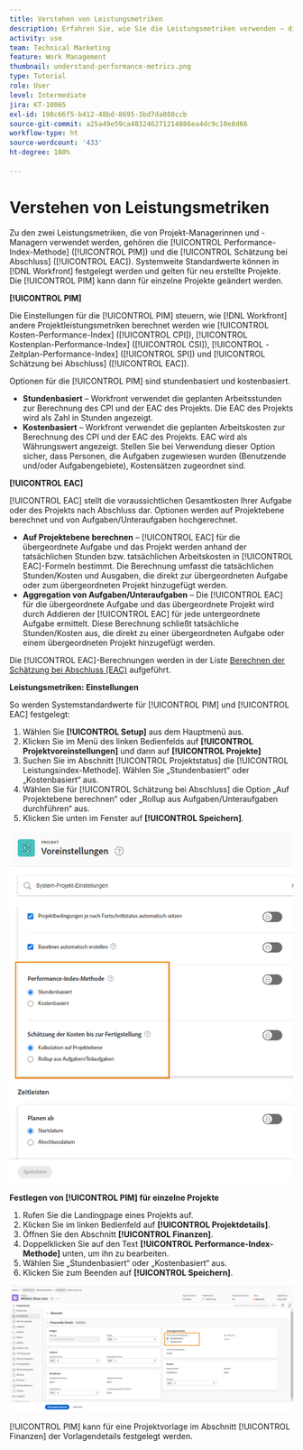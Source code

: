 ```yaml
---
title: Verstehen von Leistungsmetriken
description: Erfahren Sie, wie Sie die Leistungsmetriken verwenden – die [!UICONTROL Performance-Index-Methode] ([!UICONTROL PIM]) und [!UICONTROL Schätzung bei Abschluss] ([!UICONTROL EAC]).
activity: use
team: Technical Marketing
feature: Work Management
thumbnail: understand-performance-metrics.png
type: Tutorial
role: User
level: Intermediate
jira: KT-10065
exl-id: 190c66f5-b412-48bd-8695-3bd7da088ccb
source-git-commit: a25a49e59ca483246271214886ea4dc9c10e8d66
workflow-type: ht
source-wordcount: '433'
ht-degree: 100%

---
```


# Verstehen von Leistungsmetriken

Zu den zwei Leistungsmetriken, die von Projekt-Managerinnen und -Managern verwendet werden, gehören die [!UICONTROL Performance-Index-Methode] ([!UICONTROL PIM]) und die [!UICONTROL Schätzung bei Abschluss] ([!UICONTROL EAC]). Systemweite Standardwerte können in [!DNL Workfront] festgelegt werden und gelten für neu erstellte Projekte. Die [!UICONTROL PIM] kann dann für einzelne Projekte geändert werden.

**[!UICONTROL PIM]**

Die Einstellungen für die [!UICONTROL PIM] steuern, wie [!DNL Workfront] andere Projektleistungsmetriken berechnet werden wie [!UICONTROL Kosten-Performance-Index] ([!UICONTROL CPI]), [!UICONTROL Kostenplan-Performance-Index] ([!UICONTROL CSI]), [!UICONTROL -Zeitplan-Performance-Index] ([!UICONTROL SPI]) und [!UICONTROL Schätzung bei Abschluss] ([!UICONTROL EAC]).

Optionen für die [!UICONTROL PIM] sind stundenbasiert und kostenbasiert.

* **Stundenbasiert** – Workfront verwendet die geplanten Arbeitsstunden zur Berechnung des CPI und der EAC des Projekts. Die EAC des Projekts wird als Zahl in Stunden angezeigt.
* **Kostenbasiert** – Workfront verwendet die geplanten Arbeitskosten zur Berechnung des CPI und der EAC des Projekts. EAC wird als Währungswert angezeigt. Stellen Sie bei Verwendung dieser Option sicher, dass Personen, die Aufgaben zugewiesen wurden (Benutzende und/oder Aufgabengebiete), Kostensätzen zugeordnet sind.

**[!UICONTROL EAC]**

[!UICONTROL EAC] stellt die voraussichtlichen Gesamtkosten Ihrer Aufgabe oder des Projekts nach Abschluss dar. Optionen werden auf Projektebene berechnet und von Aufgaben/Unteraufgaben hochgerechnet.

* **Auf Projektebene berechnen** – [!UICONTROL EAC] für die übergeordnete Aufgabe und das Projekt werden anhand der tatsächlichen Stunden bzw. tatsächlichen Arbeitskosten in [!UICONTROL EAC]-Formeln bestimmt. Die Berechnung umfasst die tatsächlichen Stunden/Kosten und Ausgaben, die direkt zur übergeordneten Aufgabe oder zum übergeordneten Projekt hinzugefügt werden.
* **Aggregation von Aufgaben/Unteraufgaben** – Die [!UICONTROL EAC] für die übergeordnete Aufgabe und das übergeordnete Projekt wird durch Addieren der [!UICONTROL EAC] für jede untergeordnete Aufgabe ermittelt. Diese Berechnung schließt tatsächliche Stunden/Kosten aus, die direkt zu einer übergeordneten Aufgabe oder einem übergeordneten Projekt hinzugefügt werden.

Die [!UICONTROL EAC]-Berechnungen werden in der Liste [Berechnen der Schätzung bei Abschluss (EAC)](https://experienceleague.adobe.com/docs/workfront/using/manage-work/projects/project-finances/calculate-eac.html?lang=de) aufgeführt.

**Leistungsmetriken: Einstellungen**

So werden Systemstandardwerte für [!UICONTROL PIM] und [!UICONTROL EAC] festgelegt:

1. Wählen Sie **[!UICONTROL Setup]** aus dem Hauptmenü aus.
1. Klicken Sie im Menü des linken Bedienfelds auf **[!UICONTROL Projektvoreinstellungen]** und dann auf **[!UICONTROL Projekte]**
1. Suchen Sie im Abschnitt [!UICONTROL Projektstatus] die [!UICONTROL Leistungsindex-Methode]. Wählen Sie „Stundenbasiert“ oder „Kostenbasiert“ aus.
1. Wählen Sie für [!UICONTROL Schätzung bei Abschluss] die Option „Auf Projektebene berechnen“ oder „Rollup aus Aufgaben/Unteraufgaben durchführen“ aus.
1. Klicken Sie unten im Fenster auf **[!UICONTROL Speichern]**.

![Ein Bild des Bildschirms [!UICONTROL Projektvoreinstellungen]](assets/setting-up-finances-1.png)

**Festlegen von [!UICONTROL PIM] für einzelne Projekte**

1. Rufen Sie die Landingpage eines Projekts auf.
1. Klicken Sie im linken Bedienfeld auf **[!UICONTROL Projektdetails]**.
1. Öffnen Sie den Abschnitt **[!UICONTROL Finanzen]**.
1. Doppelklicken Sie auf den Text **[!UICONTROL Performance-Index-Methode]** unten, um ihn zu bearbeiten.
1. Wählen Sie „Stundenbasiert“ oder „Kostenbasiert“ aus.
1. Klicken Sie zum Beenden auf **[!UICONTROL Speichern]**.

![Ein Bild des Bildschirms [!UICONTROL Projektdetails]](assets/setting-up-finances-2.png)

[!UICONTROL PIM] kann für eine Projektvorlage im Abschnitt [!UICONTROL Finanzen] der Vorlagendetails festgelegt werden.
